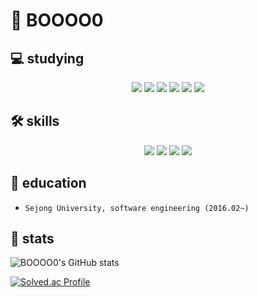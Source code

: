 # 👋 BOOOO0 

💻 studying
---
<div align="center">
  <img src="https://img.shields.io/badge/Terraform-#7B42BC?style=for-the-badge&logo=Terraform3&logoColor=white">
  <img src="https://img.shields.io/badge/Jenkins-#D24939?style=for-the-badge&logo=Jenkins3&logoColor=black">
  <img src="https://img.shields.io/badge/Ansible-#EE0000?style=for-the-badge&logo=Ansible3&logoColor=black">
  <img src="https://img.shields.io/badge/linux-FCC624?style=for-the-badge&logo=linux&logoColor=black">
  <img src="https://img.shields.io/badge/Docker-2496ED?style=for-the-badge&logo=Docker&logoColor=black">
  <img src="https://img.shields.io/badge/AWS-232F3E?style=for-the-badge&logo=Amazon AWS&logoColor=white">
  <br/>
</div>

🛠 skills
--- 
<div align="center">
  <img src="https://img.shields.io/badge/javascript-F7DF1E?style=for-the-badge&logo=javascript&logoColor=black"> 
  <img src="https://img.shields.io/badge/react-61DAFB?style=for-the-badge&logo=react&logoColor=black">
  <img src="https://img.shields.io/badge/node.js-339933?style=for-the-badge&logo=Node.js&logoColor=white">
  <img src="https://img.shields.io/badge/mysql-4479A1?style=for-the-badge&logo=mysql&logoColor=white">
  <br/>
</div>

📖 education
---
- `Sejong University, software engineering (2016.02~)`

📄 stats
---
![BOOOO0's GitHub stats](https://github-readme-stats.vercel.app/api?username=BOOOO0&show_icons=true&theme=tokyonight)      
  

[![Solved.ac Profile](http://mazassumnida.wtf/api/v2/generate_badge?boj=qndud0206)](https://solved.ac/qndud0206/)
